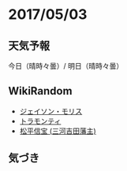 # 2017/05/03

## 天気予報

今日（晴時々曇）/ 明日（晴時々曇）

## WikiRandom

* [ジェイソン・モリス](https://ja.wikipedia.org/wiki/%E3%82%B8%E3%82%A7%E3%82%A4%E3%82%BD%E3%83%B3%E3%83%BB%E3%83%A2%E3%83%AA%E3%82%B9)
* [トラモンティ](https://ja.wikipedia.org/wiki/%E3%83%88%E3%83%A9%E3%83%A2%E3%83%B3%E3%83%86%E3%82%A3)
* [松平信宝 (三河吉田藩主)](https://ja.wikipedia.org/wiki/%E6%9D%BE%E5%B9%B3%E4%BF%A1%E5%AE%9D_%28%E4%B8%89%E6%B2%B3%E5%90%89%E7%94%B0%E8%97%A9%E4%B8%BB%29)

## 気づき

